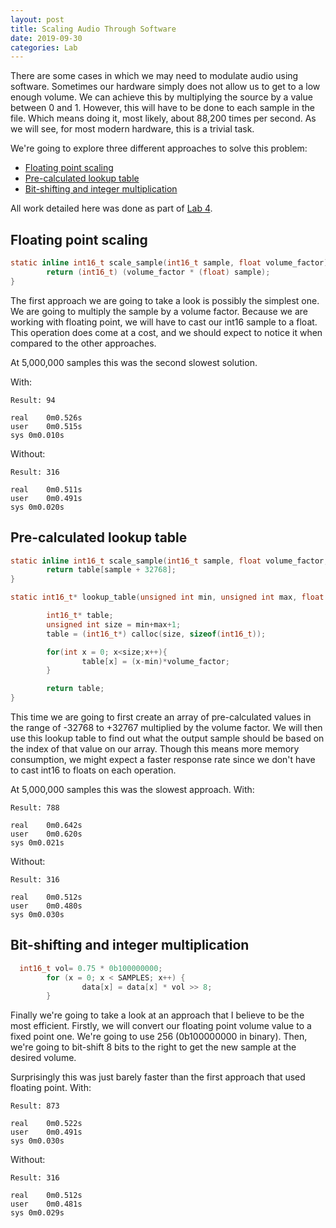```yaml
---
layout: post
title: Scaling Audio Through Software
date: 2019-09-30
categories: Lab
---
```


There are some cases in which we may need to modulate audio using software. Sometimes our hardware simply does not allow us to get to a low enough volume. We can achieve this by multiplying the source by a value between 0 and 1. However, this will have to be done to each sample in the file. Which means doing it, most likely, about 88,200 times per second. As we will see, for most modern hardware, this is a trivial task.

We're going to explore three different approaches to solve this problem:

- [Floating point scaling](#floating-point-scaling)
- [Pre-calculated lookup table](#pre-calculated-lookup-table)
- [Bit-shifting and integer multiplication](#bit-shifting-and-integer-multiplication)

All work detailed here was done as part of [Lab 4].

## Floating point scaling

```c
static inline int16_t scale_sample(int16_t sample, float volume_factor) {
        return (int16_t) (volume_factor * (float) sample);
}
```

The first approach we are going to take a look is possibly the simplest one. We are going to multiply the sample by a volume factor. Because we are working with floating point, we will have to cast our int16 sample to a float. This operation does come at a cost, and we should expect to notice it when compared to the other approaches. 

At 5,000,000 samples this was the second slowest solution.

With:
```
Result: 94

real	0m0.526s
user	0m0.515s
sys	0m0.010s

```
Without:
```
Result: 316

real	0m0.511s
user	0m0.491s
sys	0m0.020s
```




## Pre-calculated lookup table

```c
static inline int16_t scale_sample(int16_t sample, float volume_factor, int16_t* table) {
        return table[sample + 32768];
}

static int16_t* lookup_table(unsigned int min, unsigned int max, float volume_factor){

        int16_t* table;
        unsigned int size = min+max+1;
        table = (int16_t*) calloc(size, sizeof(int16_t));

        for(int x = 0; x<size;x++){
                table[x] = (x-min)*volume_factor;
        }

        return table;
}
```

This time we are going to first create an array of pre-calculated values in the range of -32768 to +32767 multiplied by the volume factor. We will then use this lookup table to find out what the output sample should be based on the index of that value on our array. Though this means more memory consumption, we might expect a faster response rate since we don't have to cast int16 to floats on each operation.

At 5,000,000 samples this was the slowest approach. 
With:
```
Result: 788

real	0m0.642s
user	0m0.620s
sys	0m0.021s

```

Without:

```
Result: 316

real	0m0.512s
user	0m0.480s
sys	0m0.030s
```

## Bit-shifting and integer multiplication

```c
  int16_t vol= 0.75 * 0b100000000;
        for (x = 0; x < SAMPLES; x++) {
                data[x] = data[x] * vol >> 8;
        }
```

Finally we're going to take a look at an approach that I believe to be the most efficient. Firstly, we will convert our floating point volume value to a fixed point one. We're going to use 256 (0b100000000 in binary). Then, we're going to bit-shift 8 bits to the right to get the new sample at the desired volume.

Surprisingly this was just barely faster than the first approach that used floating point.
With:

```
Result: 873

real	0m0.522s
user	0m0.491s
sys	0m0.030s
```

Without:

```
Result: 316

real	0m0.512s
user	0m0.481s
sys	0m0.029s
```

[Lab 4]: https://wiki.cdot.senecacollege.ca/wiki/SPO600_Algorithm_Selection_Lab

